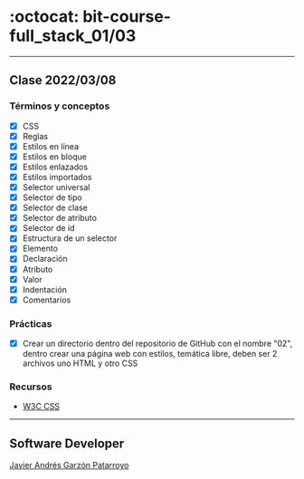 # :octocat: bit-course-full_stack_01/03
- - -
## Clase 2022/03/08
### Términos y conceptos
* [x] CSS
* [x] Reglas
* [x] Estilos en línea
* [x] Estilos en bloque
* [x] Estilos enlazados
* [x] Estilos importados
* [x] Selector universal
* [x] Selector de tipo
* [x] Selector de clase
* [x] Selector de atributo
* [x] Selector de id
* [x] Estructura de un selector
* [x] Elemento
* [x] Declaración
* [x] Atributo
* [x] Valor
* [x] Indentación
* [x] Comentarios
### Prácticas
* [x] Crear un directorio dentro del repositorio de GitHub con el nombre "02", 
dentro crear una página web con estilos, temática libre, deben ser 2 archivos 
uno HTML y otro CSS
### Recursos
* [W3C CSS](https://www.w3.org/Style/CSS/)
- - -
## Software Developer
[Javier Andrés Garzón Patarroyo](https://javierandres.dev)
